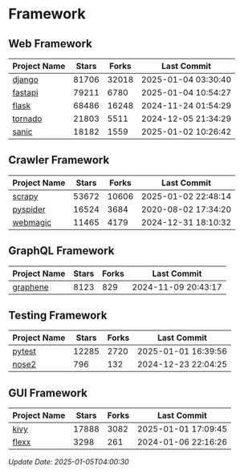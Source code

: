 # Framework

## Web Framework
| Project Name | Stars | Forks | Last Commit |
| ------------ | ----- | ----- | ----------- |
| [django](https://github.com/django/django) | 81706 | 32018 | 2025-01-04 03:30:40 |
| [fastapi](https://github.com/fastapi/fastapi) | 79211 | 6780 | 2025-01-04 10:54:27 |
| [flask](https://github.com/pallets/flask) | 68486 | 16248 | 2024-11-24 01:54:29 |
| [tornado](https://github.com/tornadoweb/tornado) | 21803 | 5511 | 2024-12-05 21:34:29 |
| [sanic](https://github.com/sanic-org/sanic) | 18182 | 1559 | 2025-01-02 10:26:42 |

## Crawler Framework
| Project Name | Stars | Forks | Last Commit |
| ------------ | ----- | ----- | ----------- |
| [scrapy](https://github.com/scrapy/scrapy) | 53672 | 10606 | 2025-01-02 22:48:14 |
| [pyspider](https://github.com/binux/pyspider) | 16524 | 3684 | 2020-08-02 17:34:20 |
| [webmagic](https://github.com/code4craft/webmagic) | 11465 | 4179 | 2024-12-31 18:10:32 |

## GraphQL Framework
| Project Name | Stars | Forks | Last Commit |
| ------------ | ----- | ----- | ----------- |
| [graphene](https://github.com/graphql-python/graphene) | 8123 | 829 | 2024-11-09 20:43:17 |

## Testing Framework
| Project Name | Stars | Forks | Last Commit |
| ------------ | ----- | ----- | ----------- |
| [pytest](https://github.com/pytest-dev/pytest) | 12285 | 2720 | 2025-01-01 16:39:56 |
| [nose2](https://github.com/nose-devs/nose2) | 796 | 132 | 2024-12-23 22:04:25 |

## GUI Framework
| Project Name | Stars | Forks | Last Commit |
| ------------ | ----- | ----- | ----------- |
| [kivy](https://github.com/kivy/kivy) | 17888 | 3082 | 2025-01-01 17:09:45 |
| [flexx](https://github.com/flexxui/flexx) | 3298 | 261 | 2024-01-06 22:16:26 |

*Update Date: 2025-01-05T04:00:30*